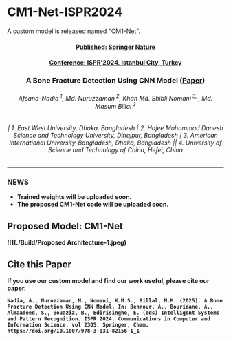 # CM1-Net-ISPR2024
A custom model is released named "CM1-Net".
<h4 align="center"><strong><a href="https://doi.org/10.1007/978-3-031-82156-1_1">Published: Springer Nature</a></strong></h4>
<h4 align="center"><strong><a href="https://doi.org/10.1007/978-3-031-82156-1_1">Conference: ISPR'2024, Istanbul City, Turkey</a></strong></h4>
<h3 align="center"><strong>A Bone Fracture Detection Using CNN Model (<strong><a href="https://doi.org/10.1007/978-3-031-82156-1_1">Paper</a>)</strong></h3>

<h6 align="center">Afsana-Nadia<sup> 1</sup>,  Md. Nuruzzaman<sup> 2</sup>,  Khan Md. Shibli Nomani<sup> 3, </sup>, Md. Masum Billal<sup> 3</sup></h6>
<h6 align="center">| 1. East West University, Dhaka, Bangladesh | 2. Hajee Mohammad Danesh Science and Technology University, Dinajpur, Bangladesh | 3. American International University-Bangladesh, Dhaka, Bangladesh || 4. University of Science and Technology of China, Hefei, China </h6>
<hr>

### NEWS 
- Trained weights will be uploaded soon.
- The proposed CM1-Net code will be uploaded soon.

## Proposed Model: CM1-Net
![](./Build/Proposed Architecture-1.jpeg)

## Cite this Paper

If you use our custom model and find our work useful, please cite our paper.

```
Nadia, A., Nuruzzaman, M., Nomani, K.M.S., Billal, M.M. (2025). A Bone Fracture Detection Using CNN Model. In: Bennour, A., Bouridane, A., Almaadeed, S., Bouaziz, B., Edirisinghe, E. (eds) Intelligent Systems and Pattern Recognition. ISPR 2024. Communications in Computer and Information Science, vol 2305. Springer, Cham. https://doi.org/10.1007/978-3-031-82156-1_1
